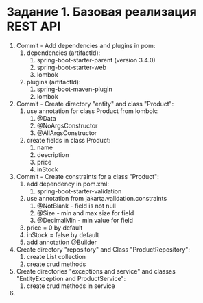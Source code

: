 # Задание 1. Базовая реализация REST API

1. Commit - Add dependencies and plugins in pom:
   1. dependencies (artifactId):
      1. spring-boot-starter-parent (version 3.4.0)
      2. spring-boot-starter-web
      3. lombok
   2. plugins (artifactId):
      1. spring-boot-maven-plugin
      2. lombok
2. Commit - Create directory "entity" and class "Product": 
   1. use annotation for class Product from lombok:
      1. @Data
      2. @NoArgsConstructor
      3. @AllArgsConstructor
   2. create fields in class Product:
      1. name
      2. description
      3. price
      4. inStock
3. Commit - Create constraints for a class "Product":
   1. add dependency in pom.xml:
      1. spring-boot-starter-validation
   2. use annotation from jakarta.validation.constraints
      1. @NotBlank - field is not null
      2. @Size - min and max size for field
      3. @DecimalMin - min value for field
   3. price = 0 by default
   4. inStock = false by default
   5. add annotation @Builder
4. Create directory "repository" and Class "ProductRepository":
   1. create List collection
   2. create crud methods
5. Create directories "exceptions and service" and classes "EntityException and ProductService":
   1. create crud methods in service
6. 